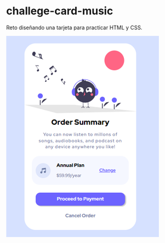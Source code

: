 # challege-card-music
Reto diseñando una tarjeta para practicar HTML y CSS.

![Captura final de la tarjeta](https://github.com/omadur/challege-card-music/blob/main/Captura_final.PNG)
